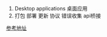 1. Desktop applications 桌面应用
2. 打包 部署 更新 协议 错误收集 api桥接

[参考地址](https://www.bilibili.com/video/av37320192/)